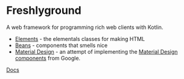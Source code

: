# Freshlyground

A web framework for programming rich web clients with Kotlin.

* [Elements](elements) - the elementals classes for making HTML
* [Beans](beans) - components that smells nice
* [Material Design](md) - an attempt of implementing the [Material Design components](https://material.google.com/components/) from Google.

[Docs](https://freshlyground.github.io/freshlyground/)
